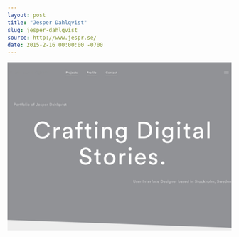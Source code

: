 ```yaml
---
layout: post
title: "Jesper Dahlqvist"
slug: jesper-dahlqvist
source: http://www.jespr.se/
date: 2015-2-16 00:00:00 -0700
---
```


<img src="/screenshots/jesper-dahlqvist.jpg">
